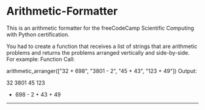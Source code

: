 # Arithmetic-Formatter
This is an arithmetic formatter for the freeCodeCamp Scientific Computing with Python certification.

You had to create a function that receives a list of strings that are arithmetic problems and returns the problems arranged vertically and side-by-side. 
For example:
Function Call:

arithmetic_arranger(["32 + 698", "3801 - 2", "45 + 43", "123 + 49"])
Output:

   32      3801      45      123
+ 698    -    2    + 43    +  49
-----    ------    ----    -----
